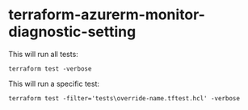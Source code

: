# terraform-azurerm-monitor-diagnostic-setting

This will run all tests:

```
terraform test -verbose
```

This will run a specific test:

```
terraform test -filter='tests\override-name.tftest.hcl' -verbose
```